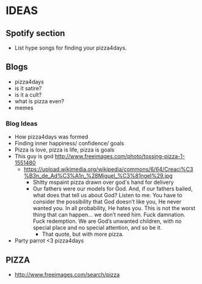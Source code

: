 IDEAS
=====

## Spotify section
- List hype songs for finding your pizza4days.

## Blogs
- pizza4days
- is it satire?
- is it a cult?
- what is pizza even?
- memes

### Blog Ideas
- How pizza4days was formed
- Finding inner happiness/ confidence/ goals
- Pizza is love, pizza is life, pizza is goals
- This guy is god http://www.freeimages.com/photo/tossing-pizza-1-1551480
  - https://upload.wikimedia.org/wikipedia/commons/6/64/Creaci%C3%B3n_de_Ad%C3%A1n_%28Miguel_%C3%81ngel%29.jpg
    - Shitty mspaint pizza drawn over god's hand for delivery
    - Our fathers were our models for God. And, if our fathers bailed, what does that tell us about God? Listen to me. You have to consider the possibility that God doesn’t like you, He never wanted you. In all probability, He hates you. This is not the worst thing that can happen… we don’t need him.  Fuck damnation. Fuck redemption. We are God’s unwanted children, with no special place and no special attention, and so be it.
      - That quote, but with more pizza.
- Party parrot <3 pizza4days

## PIZZA
- http://www.freeimages.com/search/pizza
